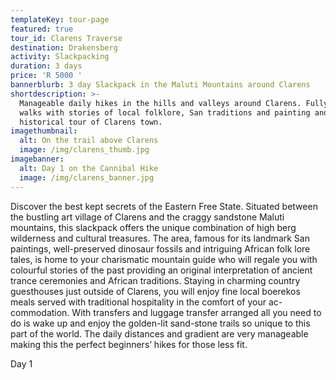 ```yaml
---
templateKey: tour-page
featured: true
tour_id: Clarens Traverse
destination: Drakensberg
activity: Slackpacking
duration: 3 days
price: 'R 5000 '
bannerblurb: 3 day Slackpack in the Maluti Mountains around Clarens
shortdescription: >-
  Manageable daily hikes in the hills and valleys around Clarens. Fully guided
  walks with stories of local folklore, San traditions and painting and a
  historical tour of Clarens town.  
imagethumbnail:
  alt: On the trail above Clarens
  image: /img/clarens_thumb.jpg
imagebanner:
  alt: Day 1 on the Cannibal Hike
  image: /img/clarens_banner.jpg
---
```

Discover the best kept secrets of the Eastern Free State. Situated between the bustling art village of Clarens and the craggy sandstone Maluti mountains, this slackpack offers the unique combination of high berg wilderness and cultural treasures. The area, famous for its landmark San paintings, well-preserved dinosaur fossils and intriguing African folk lore tales, is home to your charismatic mountain guide who will regale you with colourful stories of the past providing an original interpretation of ancient trance ceremonies and African traditions. Staying in charming country guesthouses just outside of Clarens, you will enjoy fine local boerekos meals served with traditional hospitality in the comfort of your ac-commodation. With transfers and luggage transfer arranged all you need to do is wake up and enjoy the golden-lit sand-stone trails so unique to this part of the world. The daily distances and gradient are very manageable making this the perfect beginners’ hikes for those less fit.

Day 1
